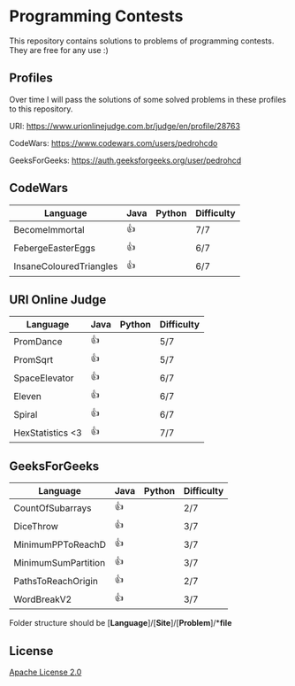 # Programming Contests

This repository contains solutions to problems of programming contests.
They are free for any use :)

## Profiles

Over time I will pass the solutions of some solved problems in these profiles to this repository.

URI: https://www.urionlinejudge.com.br/judge/en/profile/28763

CodeWars: https://www.codewars.com/users/pedrohcdo

GeeksForGeeks: https://auth.geeksforgeeks.org/user/pedrohcd

## CodeWars


Language| Java | Python | Difficulty
--- | --- | --- | --- |
BecomeImmortal | :+1: |  | 7/7 |
FebergeEasterEggs | :+1: |  | 6/7 |
InsaneColouredTriangles | :+1: |  | 6/7 |

## URI Online Judge


Language| Java | Python | Difficulty
--- | --- | --- | --- |
PromDance | :+1: |  | 5/7 |
PromSqrt | :+1: |  | 5/7 |
SpaceElevator | :+1: |  | 6/7 |
Eleven | :+1: |  | 6/7 |
Spiral | :+1: |  | 6/7 |
HexStatistics <3 | :+1: |  | 7/7 |

## GeeksForGeeks


Language| Java | Python | Difficulty
--- | --- | --- | --- |
CountOfSubarrays | :+1: |  | 2/7 |
DiceThrow | :+1: |  | 3/7 |
MinimumPPToReachD | :+1: |  | 3/7 |
MinimumSumPartition | :+1: |  | 3/7 |
PathsToReachOrigin | :+1: |  | 2/7 |
WordBreakV2 | :+1: |  | 3/7 |

Folder structure should be
[**Language**]/[**Site**]/[**Problem**]/***file**  


## License

[Apache License 2.0](LICENSE)

